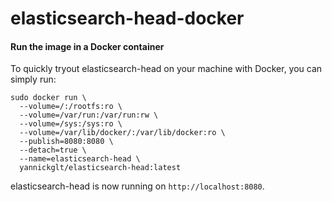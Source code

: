 # elasticsearch-head-docker

#### Run the image in a Docker container
To quickly tryout elasticsearch-head on your machine with Docker, you can simply run:

```
sudo docker run \
  --volume=/:/rootfs:ro \
  --volume=/var/run:/var/run:rw \
  --volume=/sys:/sys:ro \
  --volume=/var/lib/docker/:/var/lib/docker:ro \
  --publish=8080:8080 \
  --detach=true \
  --name=elasticsearch-head \
  yannickglt/elasticsearch-head:latest
```

elasticsearch-head is now running on `http://localhost:8080`.
